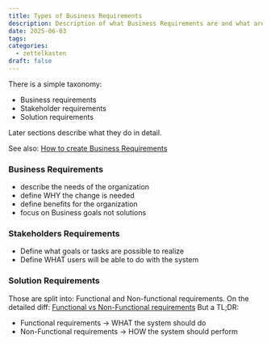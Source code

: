 ```yaml
---
title: Types of Business Requirements
description: Description of what Business Requirements are and what are the types of them
date: 2025-06-03
tags: 
categories:
  - zettelkasten
draft: false
---
```


There is a simple taxonomy:

- Business requirements
- Stakeholder requirements
- Solution requirements

Later sections describe what they do in detail.

See also: [How to create Business Requirements](How%20to%20create%20Business%20Requirements.md)

### Business Requirements

- describe the needs of the organization
- define WHY the change is needed
- define benefits for the organization
- focus on Business goals not solutions

### Stakeholders Requirements

- Define what goals or tasks are possible to realize
- Define WHAT users will be able to do with the system

### Solution Requirements

Those are split into: Functional and Non-functional requirements.
On the detailed diff: [Functional vs Non-Functional requirements](Functional%20vs%20Non-Functional%20requirements.md)
But a TL;DR:

- Functional requirements -> WHAT the system should do
- Non-Functional requirements -> HOW the system should perform